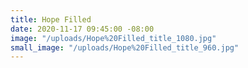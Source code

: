 ```yaml
---
title: Hope Filled
date: 2020-11-17 09:45:00 -08:00
image: "/uploads/Hope%20Filled_title_1080.jpg"
small_image: "/uploads/Hope%20Filled_title_960.jpg"
---
```



